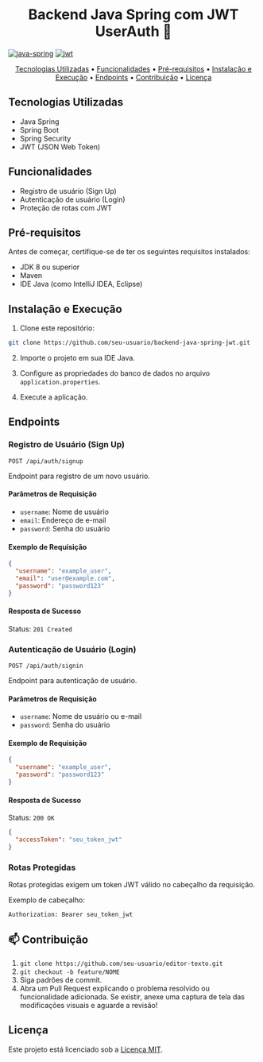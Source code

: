 <h1 align="center" style="font-weight: bold;">Backend Java Spring com JWT UserAuth 🔐</h1>

[![java-spring](https://img.shields.io/badge/java-spring-brightgreen?style=for-the-badge&logo=spring)](https://spring.io/)
[![jwt](https://img.shields.io/badge/jwt-JSON%20Web%20Token-green?style=for-the-badge)](https://jwt.io/)

<p align="center">
 <a href="#tech-stack">Tecnologias Utilizadas</a> • 
 <a href="#features">Funcionalidades</a> • 
 <a href="#prerequisites">Pré-requisitos</a> • 
 <a href="#installation-and-execution">Instalação e Execução</a> •
 <a href="#endpoints">Endpoints</a> •
 <a href="#contribution">Contribuição</a> •
 <a href="#license">Licença</a>
</p>

## <a name="tech-stack"></a>Tecnologias Utilizadas

- Java Spring
- Spring Boot
- Spring Security
- JWT (JSON Web Token)

## <a name="features"></a>Funcionalidades

- Registro de usuário (Sign Up)
- Autenticação de usuário (Login)
- Proteção de rotas com JWT

## <a name="prerequisites"></a>Pré-requisitos

Antes de começar, certifique-se de ter os seguintes requisitos instalados:

- JDK 8 ou superior
- Maven
- IDE Java (como IntelliJ IDEA, Eclipse)

## <a name="installation-and-execution"></a>Instalação e Execução

1. Clone este repositório:

```bash
git clone https://github.com/seu-usuario/backend-java-spring-jwt.git
```

2. Importe o projeto em sua IDE Java.

3. Configure as propriedades do banco de dados no arquivo `application.properties`.

4. Execute a aplicação.

## <a name="endpoints"></a>Endpoints

### Registro de Usuário (Sign Up)

```
POST /api/auth/signup
```

Endpoint para registro de um novo usuário.

#### Parâmetros de Requisição

- `username`: Nome de usuário
- `email`: Endereço de e-mail
- `password`: Senha do usuário

#### Exemplo de Requisição

```json
{
  "username": "example_user",
  "email": "user@example.com",
  "password": "password123"
}
```

#### Resposta de Sucesso

Status: `201 Created`

### Autenticação de Usuário (Login)

```
POST /api/auth/signin
```

Endpoint para autenticação de usuário.

#### Parâmetros de Requisição

- `username`: Nome de usuário ou e-mail
- `password`: Senha do usuário

#### Exemplo de Requisição

```json
{
  "username": "example_user",
  "password": "password123"
}
```

#### Resposta de Sucesso

Status: `200 OK`

```json
{
  "accessToken": "seu_token_jwt"
}
```

### Rotas Protegidas

Rotas protegidas exigem um token JWT válido no cabeçalho da requisição.

Exemplo de cabeçalho:

```
Authorization: Bearer seu_token_jwt
```

<h2 id="contribute">📫 Contribuição</h2>

1. `git clone https://github.com/seu-usuario/editor-texto.git`
2. `git checkout -b feature/NOME`
3. Siga padrões de commit.
4. Abra um Pull Request explicando o problema resolvido ou funcionalidade adicionada. Se existir, anexe uma captura de tela das modificações visuais e aguarde a revisão!

## <a name="license"></a>Licença

Este projeto está licenciado sob a [Licença MIT](LICENSE).
